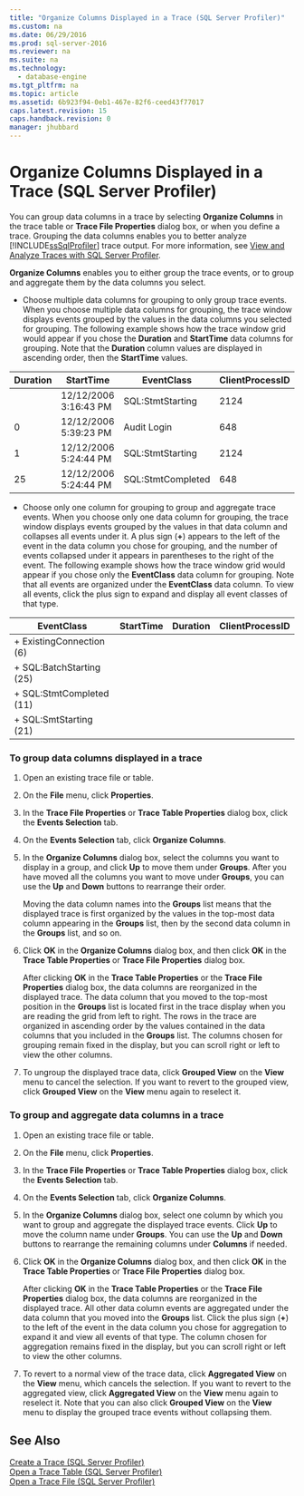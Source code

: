 ```yaml
---
title: "Organize Columns Displayed in a Trace (SQL Server Profiler)"
ms.custom: na
ms.date: 06/29/2016
ms.prod: sql-server-2016
ms.reviewer: na
ms.suite: na
ms.technology: 
  - database-engine
ms.tgt_pltfrm: na
ms.topic: article
ms.assetid: 6b923f94-0eb1-467e-82f6-ceed43f77017
caps.latest.revision: 15
caps.handback.revision: 0
manager: jhubbard
---
```

# Organize Columns Displayed in a Trace (SQL Server Profiler)
You can group data columns in a trace by selecting **Organize Columns** in the trace table or **Trace File Properties** dialog box, or when you define a trace. Grouping the data columns enables you to better analyze [!INCLUDE[ssSqlProfiler](../../Topics/TopicNameContainA/tokens/ssSqlProfiler_md.md)] trace output. For more information, see [View and Analyze Traces with SQL Server Profiler](../../Topics/TopicNameNotContainA/View-and-Analyze-Traces-with-SQL-Server-Profiler.md).  
  
 **Organize Columns** enables you to either group the trace events, or to group and aggregate them by the data columns you select.  
  
-   Choose multiple data columns for grouping to only group trace events. When you choose multiple data columns for grouping, the trace window displays events grouped by the values in the data columns you selected for grouping. The following example shows how the trace window grid would appear if you chose the **Duration** and **StartTime** data columns for grouping. Note that the **Duration** column values are displayed in ascending order, then the **StartTime** values.  
  
|Duration|StartTime|EventClass|ClientProcessID|  
|--------------|---------------|----------------|---------------------|  
||12/12/2006 3:16:43 PM|SQL:StmtStarting|2124|  
|0|12/12/2006 5:39:23 PM|Audit Login|648|  
|1|12/12/2006 5:24:44 PM|SQL:StmtStarting|2124|  
|25|12/12/2006 5:24:44 PM|SQL:StmtCompleted|648|  
  
-   Choose only one column for grouping to group and aggregate trace events. When you choose only one data column for grouping, the trace window displays events grouped by the values in that data column and collapses all events under it. A plus sign (**+**) appears to the left of the event in the data column you chose for grouping, and the number of events collapsed under it appears in parentheses to the right of the event. The following example shows how the trace window grid would appear if you chose only the **EventClass** data column for grouping. Note that all events are organized under the **EventClass** data column. To view all events, click the plus sign to expand and display all event classes of that type.  
  
|EventClass|StartTime|Duration|ClientProcessID|  
|----------------|---------------|--------------|---------------------|  
|+ ExistingConnection (6)||||  
|+ SQL:BatchStarting (25)||||  
|+ SQL:StmtCompleted (11)||||  
|+ SQL:SmtStarting (21)||||  
  
### To group data columns displayed in a trace  
  
1.  Open an existing trace file or table.  
  
2.  On the **File** menu, click **Properties**.  
  
3.  In the **Trace File Properties** or **Trace Table Properties** dialog box, click the **Events Selection** tab.  
  
4.  On the **Events Selection** tab, click **Organize Columns**.  
  
5.  In the **Organize Columns** dialog box, select the columns you want to display in a group, and click **Up** to move them under **Groups**. After you have moved all the columns you want to move under **Groups**, you can use the **Up** and **Down** buttons to rearrange their order.  
  
     Moving the data column names into the **Groups** list means that the displayed trace is first organized by the values in the top-most data column appearing in the **Groups** list, then by the second data column in the **Groups** list, and so on.  
  
6.  Click **OK** in the **Organize Columns** dialog box, and then click **OK** in the **Trace Table Properties** or **Trace File Properties** dialog box.  
  
     After clicking **OK** in the **Trace Table Properties** or the **Trace File Properties** dialog box, the data columns are reorganized in the displayed trace. The data column that you moved to the top-most position in the **Groups** list is located first in the trace display when you are reading the grid from left to right. The rows in the trace are organized in ascending order by the values contained in the data columns that you included in the **Groups** list. The columns chosen for grouping remain fixed in the display, but you can scroll right or left to view the other columns.  
  
7.  To ungroup the displayed trace data, click **Grouped View** on the **View** menu to cancel the selection. If you want to revert to the grouped view, click **Grouped View** on the **View** menu again to reselect it.  
  
### To group and aggregate data columns in a trace  
  
1.  Open an existing trace file or table.  
  
2.  On the **File** menu, click **Properties**.  
  
3.  In the **Trace File Properties** or **Trace Table Properties** dialog box, click the **Events Selection** tab.  
  
4.  On the **Events Selection** tab, click **Organize Columns**.  
  
5.  In the **Organize Columns** dialog box, select one column by which you want to group and aggregate the displayed trace events. Click **Up** to move the column name under **Groups**. You can use the **Up** and **Down** buttons to rearrange the remaining columns under **Columns** if needed.  
  
6.  Click **OK** in the **Organize Columns** dialog box, and then click **OK** in the **Trace Table Properties** or **Trace File Properties** dialog box.  
  
     After clicking **OK** in the **Trace Table Properties** or the **Trace File Properties** dialog box, the data columns are reorganized in the displayed trace. All other data column events are aggregated under the data column that you moved into the **Groups** list. Click the plus sign (**+**) to the left of the event in the data column you chose for aggregation to expand it and view all events of that type. The column chosen for aggregation remains fixed in the display, but you can scroll right or left to view the other columns.  
  
7.  To revert to a normal view of the trace data, click **Aggregated View** on the **View** menu, which cancels the selection. If you want to revert to the aggregated view, click **Aggregated View** on the **View** menu again to reselect it. Note that you can also click **Grouped View** on the **View** menu to display the grouped trace events without collapsing them.  
  
## See Also  
 [Create a Trace (SQL Server Profiler)](../../Topics/TopicNameContainA/Create-a-Trace--SQL-Server-Profiler-.md)   
 [Open a Trace Table (SQL Server Profiler)](../../Topics/TopicNameContainA/Open-a-Trace-Table--SQL-Server-Profiler-.md)   
 [Open a Trace File (SQL Server Profiler)](../../Topics/TopicNameContainA/Open-a-Trace-File--SQL-Server-Profiler-.md)